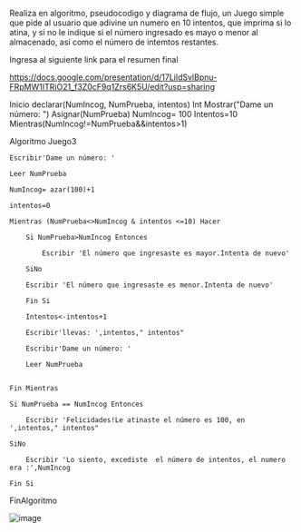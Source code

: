 Realiza en algoritmo, pseudocodigo y diagrama de flujo, un Juego simple que pide al usuario que adivine un numero en 10 intentos, que imprima si lo atina, y si no le indique si el número ingresado es mayo o menor al almacenado, así como el número de intemtos restantes.


Ingresa al siguiente link para el resumen final

https://docs.google.com/presentation/d/17LildSvlBpnu-FRpMW1ITRiO21_f3Z0cF9q1Zrs6K5U/edit?usp=sharing


Inicio
declarar(NumIncog, NumPrueba, intentos) Int
Mostrar("Dame un número: ")
Asignar(NumPrueba)
NumIncog= 100
Intentos=10
Mientras(NumIncog!=NumPrueba&&intentos>1)



Algoritmo Juego3
	
	Escribir'Dame un número: '
	
	Leer NumPrueba
	
	NumIncog= azar(100)+1
	
	intentos=0
	
	Mientras (NumPrueba<>NumIncog & intentos <=10) Hacer
		
		Si NumPrueba>NumIncog Entonces
			
			Escribir 'El número que ingresaste es mayor.Intenta de nuevo'
			
		SiNo
			
		Escribir 'El número que ingresaste es menor.Intenta de nuevo'
		
	    Fin Si
		
		Intentos<-intentos+1
		
		Escribir'llevas: ',intentos," intentos"
		
		Escribir'Dame un número: '
		
		Leer NumPrueba
		

	Fin Mientras
	
	Si NumPrueba == NumIncog Entonces
		
		Escribir 'Felicidades!Le atinaste el número es 100, en ',intentos," intentos"
		
	SiNo
		
		Escribir 'Lo siento, excediste  el número de intentos, el numero era :',NumIncog
		
	Fin Si
	
	
FinAlgoritmo


![image](https://user-images.githubusercontent.com/101203503/160972101-40835e54-ac9e-4c45-88f4-829d7d15c4b5.png)

